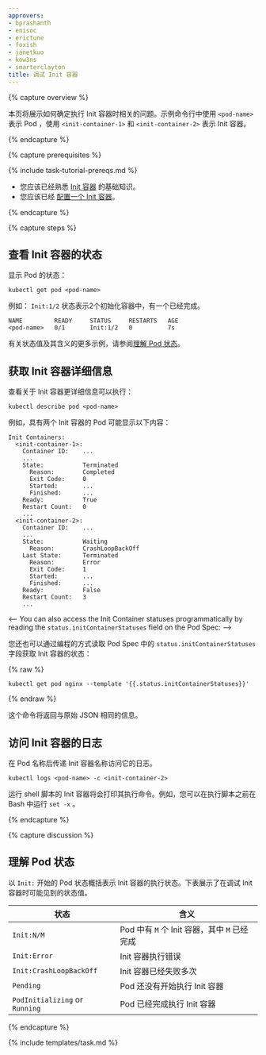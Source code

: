 ```yaml
---
approvers:
- bprashanth
- enisoc
- erictune
- foxish
- janetkuo
- kow3ns
- smarterclayton
title: 调试 Init 容器
---
```




{% capture overview %}



本页将展示如何确定执行 Init 容器时相关的问题。示例命令行中使用 `<pod-name>` 表示 Pod ，使用 `<init-container-1>` 和 `<init-container-2>` 表示 Init 容器。

{% endcapture %}

{% capture prerequisites %}

{% include task-tutorial-prereqs.md %}



* 您应该已经熟悉 [Init 容器](/docs/concepts/abstractions/init-containers/) 的基础知识。
* 您应该已经 [配置一个 Init 容器](/docs/tasks/configure-pod-container/configure-pod-initialization/#creating-a-pod-that-has-an-init-container/)。


{% endcapture %}

{% capture steps %}



## 查看 Init 容器的状态

显示 Pod 的状态：

```shell
kubectl get pod <pod-name>
```



例如： `Init:1/2` 状态表示2个初始化容器中，有一个已经完成。

```
NAME         READY     STATUS     RESTARTS   AGE
<pod-name>   0/1       Init:1/2   0          7s
```

有关状态值及其含义的更多示例，请参阅[理解 Pod 状态](#understanding-pod-status)。



## 获取 Init 容器详细信息

查看关于 Init 容器更详细信息可以执行：

```shell
kubectl describe pod <pod-name>
```



例如，具有两个 Init 容器的 Pod 可能显示以下内容：

```
Init Containers:
  <init-container-1>:
    Container ID:    ...
    ...
    State:           Terminated
      Reason:        Completed
      Exit Code:     0
      Started:       ...
      Finished:      ...
    Ready:           True
    Restart Count:   0
    ...
  <init-container-2>:
    Container ID:    ...
    ...
    State:           Waiting
      Reason:        CrashLoopBackOff
    Last State:      Terminated
      Reason:        Error
      Exit Code:     1
      Started:       ...
      Finished:      ...
    Ready:           False
    Restart Count:   3
    ...
```

<--
You can also access the Init Container statuses programmatically by reading the
`status.initContainerStatuses` field on the Pod Spec:
-->

您还也可以通过编程的方式读取 Pod Spec 中的 `status.initContainerStatuses` 字段获取 Init 容器的状态：

{% raw %}
```shell
kubectl get pod nginx --template '{{.status.initContainerStatuses}}'
```
{% endraw %}



这个命令将返回与原始 JSON 相同的信息。

## 访问 Init 容器的日志

在 Pod 名称后传递 Init 容器名称访问它的日志。

```shell
kubectl logs <pod-name> -c <init-container-2>
```



运行 shell 脚本的 Init 容器将会打印其执行命令。例如，您可以在执行脚本之前在 Bash 中运行 `set -x` 。

{% endcapture %}

{% capture discussion %}



## 理解 Pod 状态

以 `Init:` 开始的 Pod 状态概括表示 Init 容器的执行状态。下表展示了在调试 Init 容器时可能见到的状态值。



状态 | 含义
------ | -------
`Init:N/M` | Pod 中有 `M` 个 Init  容器，其中 `M` 已经完成
`Init:Error` | Init 容器执行错误
`Init:CrashLoopBackOff` | Init 容器已经失败多次
`Pending` | Pod 还没有开始执行 Init 容器
`PodInitializing` or `Running` | Pod 已经完成执行 Init 容器

{% endcapture %}

{% include templates/task.md %}

